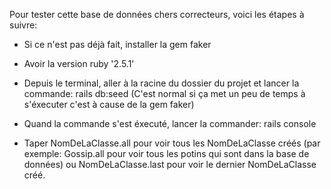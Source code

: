 Pour tester cette base de données chers correcteurs, voici les étapes à suivre:

- Si ce n'est pas déjà fait, installer la gem faker

- Avoir la version ruby '2.5.1'

- Depuis le terminal, aller à la racine du dossier du projet et lancer la commande: rails db:seed
(C'est normal si ça met un peu de temps à s'éxecuter c'est à cause de la gem faker)

- Quand la commande s'est éxecuté, lancer la commander: rails console

- Taper NomDeLaClasse.all pour voir tous les NomDeLaClasse créés (par exemple: Gossip.all pour voir tous les potins qui sont dans la base de données) ou NomDeLaClasse.last pour voir le dernier NomDeLaClasse créé.